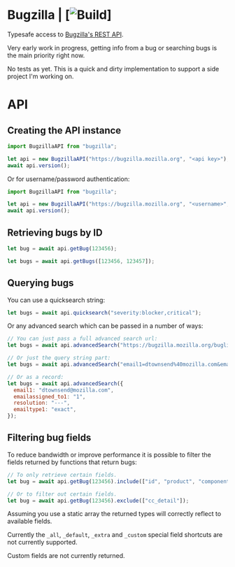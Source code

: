 # Bugzilla | [![Build](https://github.com/Mossop/bugzilla-ts/actions/workflows/build.yml/badge.svg)]

Typesafe access to [Bugzilla's REST API](https://bugzilla.readthedocs.io/en/latest/api/index.html).

Very early work in progress, getting info from a bug or searching bugs is the main priority right
now.

No tests as yet. This is a quick and dirty implementation to support a side project I'm working on.

# API

## Creating the API instance

```javascript
import BugzillaAPI from "bugzilla";

let api = new BugzillaAPI("https://bugzilla.mozilla.org", "<api key>");
await api.version();
```

Or for username/password authentication:

```javascript
import BugzillaAPI from "bugzilla";

let api = new BugzillaAPI("https://bugzilla.mozilla.org", "<username>", "<password>");
await api.version();
```

## Retrieving bugs by ID

```javascript
let bug = await api.getBug(123456);

let bugs = await api.getBugs([123456, 123457]);
```

## Querying bugs

You can use a quicksearch string:

```javascript
let bugs = await api.quicksearch("severity:blocker,critical");
```

Or any advanced search which can be passed in a number of ways:

```javascript
// You can just pass a full advanced search url:
let bugs = await api.advancedSearch("https://bugzilla.mozilla.org/buglist.cgi?email1=dtownsend%40mozilla.com&emailassigned_to1=1&resolution=---&emailtype1=exact&list_id=15603348");

// Or just the query string part:
let bugs = await api.advancedSearch("email1=dtownsend%40mozilla.com&emailassigned_to1=1&resolution=---&emailtype1=exact&list_id=15603348");

// Or as a record:
let bugs = await api.advancedSearch({
  email1: "dtownsend@mozilla.com",
  emailassigned_to1: "1",
  resolution: "---",
  emailtype1: "exact",
});
```

## Filtering bug fields

To reduce bandwidth or improve performance it is possible to filter the fields returned by functions
that return bugs:

```javascript
// To only retrieve certain fields.
let bug = await api.getBug(123456).include(["id", "product", "component"]);

// Or to filter out certain fields.
let bug = await api.getBug(123456).exclude(["cc_detail"]);
```

Assuming you use a static array the returned types will correctly reflect to available fields.

Currently the `_all`, `_default`, `_extra` and `_custom` special field shortcuts are not currently
supported.

Custom fields are not currently returned.
